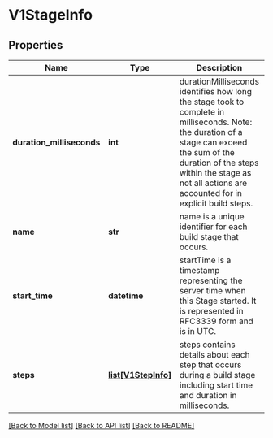 # V1StageInfo

## Properties
Name | Type | Description | Notes
------------ | ------------- | ------------- | -------------
**duration_milliseconds** | **int** | durationMilliseconds identifies how long the stage took to complete in milliseconds. Note: the duration of a stage can exceed the sum of the duration of the steps within the stage as not all actions are accounted for in explicit build steps. | [optional] 
**name** | **str** | name is a unique identifier for each build stage that occurs. | [optional] 
**start_time** | **datetime** | startTime is a timestamp representing the server time when this Stage started. It is represented in RFC3339 form and is in UTC. | [optional] 
**steps** | [**list[V1StepInfo]**](V1StepInfo.md) | steps contains details about each step that occurs during a build stage including start time and duration in milliseconds. | [optional] 

[[Back to Model list]](../README.md#documentation-for-models) [[Back to API list]](../README.md#documentation-for-api-endpoints) [[Back to README]](../README.md)


